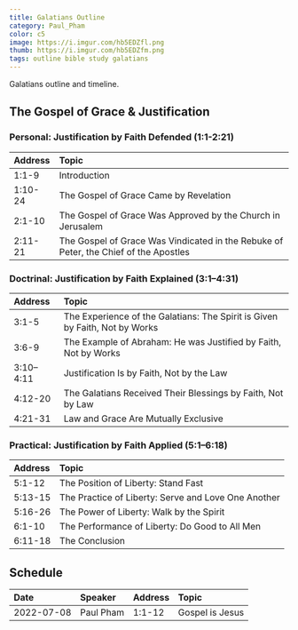```yaml
---
title: Galatians Outline
category: Paul_Pham
color: c5
image: https://i.imgur.com/hb5EDZfl.png
thumb: https://i.imgur.com/hb5EDZfm.png
tags: outline bible study galatians
---
```

Galatians outline and timeline.
<!--more-->

## The Gospel of Grace & Justification

### Personal: Justification by Faith Defended (1:1-2:21)

Address | Topic
:--- | :---
1:1-9 | Introduction
1:10-24 | The Gospel of Grace Came by Revelation
2:1-10 | The Gospel of Grace Was Approved by the Church in Jerusalem
2:11-21 | The Gospel of Grace Was Vindicated in the Rebuke of Peter, the Chief of the Apostles

### Doctrinal: Justification by Faith Explained (3:1–4:31)

Address | Topic
:--- | :---
3:1-5 | The Experience of the Galatians: The Spirit is Given by Faith, Not by Works
3:6-9 | The Example of Abraham: He was Justified by Faith, Not by Works
3:10–4:11 | Justification Is by Faith, Not by the Law
4:12-20 | The Galatians Received Their Blessings by Faith, Not by Law
4:21-31 | Law and Grace Are Mutually Exclusive

### Practical: Justification by Faith Applied (5:1–6:18)

Address | Topic
:--- | :---
5:1-12 | The Position of Liberty: Stand Fast
5:13-15 | The Practice of Liberty: Serve and Love One Another
5:16-26 | The Power of Liberty: Walk by the Spirit
6:1-10 | The Performance of Liberty: Do Good to All Men
6:11-18 | The Conclusion

## Schedule

Date | Speaker | Address | Topic
:--- | :--- | :--- | :---
2022-07-08 | Paul Pham | 1:1-12 | Gospel is Jesus

